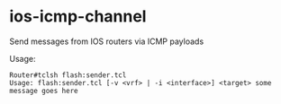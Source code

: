 # ios-icmp-channel
Send messages from IOS routers via ICMP payloads

Usage:
```
Router#tclsh flash:sender.tcl
Usage: flash:sender.tcl [-v <vrf> | -i <interface>] <target> some message goes here
```

